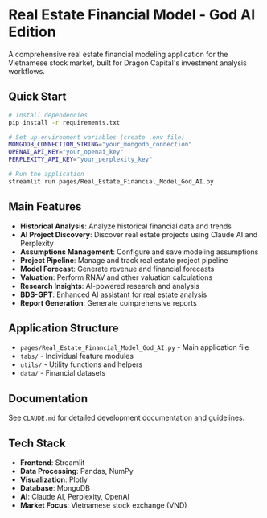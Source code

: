 # Real Estate Financial Model - God AI Edition

A comprehensive real estate financial modeling application for the Vietnamese stock market, built for Dragon Capital's investment analysis workflows.

## Quick Start

```bash
# Install dependencies
pip install -r requirements.txt

# Set up environment variables (create .env file)
MONGODB_CONNECTION_STRING="your_mongodb_connection"
OPENAI_API_KEY="your_openai_key"
PERPLEXITY_API_KEY="your_perplexity_key"

# Run the application
streamlit run pages/Real_Estate_Financial_Model_God_AI.py
```

## Main Features

- **Historical Analysis**: Analyze historical financial data and trends
- **AI Project Discovery**: Discover real estate projects using Claude AI and Perplexity
- **Assumptions Management**: Configure and save modeling assumptions
- **Project Pipeline**: Manage and track real estate project pipeline
- **Model Forecast**: Generate revenue and financial forecasts
- **Valuation**: Perform RNAV and other valuation calculations
- **Research Insights**: AI-powered research and analysis
- **BDS-GPT**: Enhanced AI assistant for real estate analysis
- **Report Generation**: Generate comprehensive reports

## Application Structure

- `pages/Real_Estate_Financial_Model_God_AI.py` - Main application file
- `tabs/` - Individual feature modules
- `utils/` - Utility functions and helpers
- `data/` - Financial datasets

## Documentation

See `CLAUDE.md` for detailed development documentation and guidelines.

## Tech Stack

- **Frontend**: Streamlit
- **Data Processing**: Pandas, NumPy
- **Visualization**: Plotly
- **Database**: MongoDB
- **AI**: Claude AI, Perplexity, OpenAI
- **Market Focus**: Vietnamese stock exchange (VND)